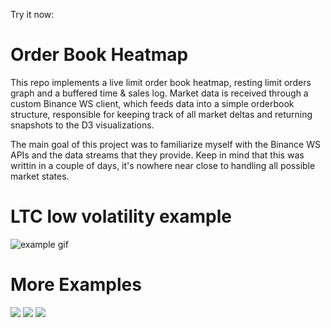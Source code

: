 Try it now: <TODO>

# Order Book Heatmap
This repo implements a live limit order book heatmap, resting limit orders graph and a buffered time &amp; sales log. Market data is received through a custom Binance WS client, which feeds data into a simple orderbook structure, responsible for keeping track of all market deltas and returning snapshots to the D3 visualizations.

The main goal of this project was to familiarize myself with the Binance WS APIs and the data streams that they provide. Keep in mind that this was writtin in a couple of days, it's nowhere near close to handling all possible market states.

# LTC low volatility example
![example gif](./asstes/images/ltc-example.gif)

# More Examples
![](./asstes/images/1.png)
![](./asstes/images/2.png)
![](./asstes/images/3.png)
